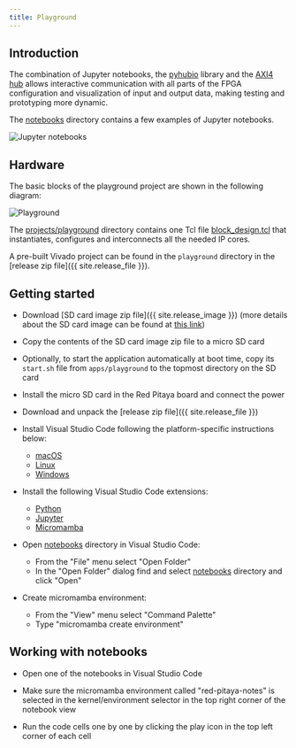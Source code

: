 ```yaml
---
title: Playground
---
```


## Introduction

The combination of Jupyter notebooks, the [pyhubio](https://github.com/pavel-demin/pyhubio) library and the [AXI4 hub](/axi-hub.md) allows interactive communication with all parts of the FPGA configuration and visualization of input and output data, making testing and prototyping more dynamic.

The [notebooks](https://github.com/pavel-demin/red-pitaya-notes/tree/master/notebooks) directory contains a few examples of Jupyter notebooks.

![Jupyter notebooks](/img/jupyter-notebooks.png)

## Hardware

The basic blocks of the playground project are shown in the following diagram:

![Playground](/img/playground.png)

The [projects/playground](https://github.com/pavel-demin/red-pitaya-notes/tree/master/projects/playground) directory contains one Tcl file [block_design.tcl](https://github.com/pavel-demin/red-pitaya-notes/blob/master/projects/playground/block_design.tcl) that instantiates, configures and interconnects all the needed IP cores.

A pre-built Vivado project can be found in the `playground` directory in the [release zip file]({{ site.release_file }}).

## Getting started

- Download [SD card image zip file]({{ site.release_image }}) (more details about the SD card image can be found at [this link](/alpine.md))
- Copy the contents of the SD card image zip file to a micro SD card
- Optionally, to start the application automatically at boot time, copy its `start.sh` file from `apps/playground` to the topmost directory on the SD card
- Install the micro SD card in the Red Pitaya board and connect the power
- Download and unpack the [release zip file]({{ site.release_file }})

- Install Visual Studio Code following the platform-specific instructions below:
  - [macOS](https://code.visualstudio.com/docs/setup/mac)
  - [Linux](https://code.visualstudio.com/docs/setup/linux)
  - [Windows](https://code.visualstudio.com/docs/setup/windows)

- Install the following Visual Studio Code extensions:
  - [Python](https://marketplace.visualstudio.com/items?itemName=ms-python.python)
  - [Jupyter](https://marketplace.visualstudio.com/items?itemName=ms-toolsai.jupyter)
  - [Micromamba](https://marketplace.visualstudio.com/items?itemName=corker.vscode-micromamba)

- Open [notebooks](https://github.com/pavel-demin/red-pitaya-notes/tree/master/notebooks) directory in Visual Studio Code:
  - From the "File" menu select "Open Folder"
  - In the "Open Folder" dialog find and select [notebooks](https://github.com/pavel-demin/red-pitaya-notes/tree/master/notebooks) directory and click "Open"

- Create micromamba environment:
  - From the "View" menu select "Command Palette"
  - Type "micromamba create environment"

## Working with notebooks

- Open one of the notebooks in Visual Studio Code

- Make sure the micromamba environment called "red-pitaya-notes" is selected in the kernel/environment selector in the top right corner of the notebook view

- Run the code cells one by one by clicking the play icon in the top left corner of each cell
